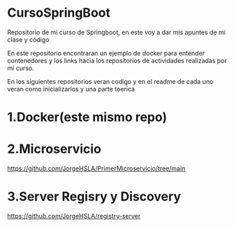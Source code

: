 # CursoSpringBoot
Repositorio de mi curso de Springboot, en este voy a dar mis apuntes de mi clase y código


En este repositorio encontraran un ejemplo de docker para entender contenedores y los links hacia los repositorios de actividades realizadas por mi curso.

En los siguientes repositorios veran codigo y en el readme de cada uno veran como inicializarlos y una parte toerica

# 1.Docker(este mismo repo)

# 2.Microservicio
https://github.com/JorgeHSLA/PrimerMicroservicio/tree/main

# 3.Server Regisry y Discovery
https://github.com/JorgeHSLA/registry-server
